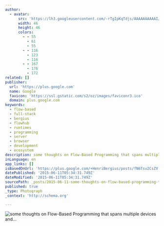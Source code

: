 ```yaml
---
author:
  - avatar:
      src: 'https://lh3.googleusercontent.com/-rTgIpKqTdjs/AAAAAAAAAAI/AAAAAAABAM8/5QywMqMDIrc/s46-c-k-no/photo.jpg'
      width: 46
      height: 46
      colors:
        - - 55
          - 61
          - 55
        - - 116
          - 123
          - 116
        - - 167
          - 176
          - 172
related: []
publisher:
  url: 'https://plus.google.com'
  name: Google
  favicon: 'https://ssl.gstatic.com/s2/oz/images/faviconr3.ico'
  domain: plus.google.com
keywords:
  - flow-based
  - full-stack
  - bergius
  - flowhub
  - runtimes
  - programming
  - server
  - browser
  - development
  - ecosystem
description: some thoughts on Flow-Based Programming that spans multiple devices and runtimes﻿ - Henri Bergius - Google+
inLanguage: en
app_links: []
isBasedOnUrl: 'https://plus.google.com/+HenriBergius/posts/fN6Tsv2CsZV'
datePublished: '2015-06-11T05:34:31.749Z'
dateModified: '2015-06-11T05:34:31.749Z'
sourcePath: _posts/2015-06-11-some-thoughts-on-flow-based-programming-that-spans-multiple.md
published: true
_type: Photograph
_context: 'http://schema.org'

---
```

![some thoughts on Flow-Based Programming that spans multiple devices and&period;&period;&period;](https://lh3.googleusercontent.com/proxy/hmMSvkM3hpZZbnaij7zBeP6OfwBi6-hg2i1bJ3_PuczPX4q_SbVgLtHptaDEfpWstUuDELeqO5Mkw5xZk4z67tsGZc2pTfc6QZbfPErk=w506-h316)